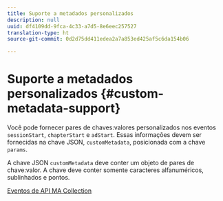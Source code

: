 ```yaml
---
title: Suporte a metadados personalizados
description: null
uuid: df4109dd-9fca-4c33-a7d5-8e6eec257527
translation-type: ht
source-git-commit: 0d2d75dd411edea2a7a853ed425af5c6da154b06

---
```



# Suporte a metadados personalizados {#custom-metadata-support}

Você pode fornecer pares de chaves:valores personalizados nos eventos `sessionStart`, `chapterStart` e `adStart`. Essas informações devem ser fornecidas na chave JSON, `customMetadata`, posicionada com a chave `params`.

A chave JSON `customMetadata` deve conter um objeto de pares de chave:valor. A chave deve conter somente caracteres alfanuméricos, sublinhados e pontos.

[Eventos de API MA Collection](/help/media-collection-api/mc-api-ref/mc-api-events-req.md)

